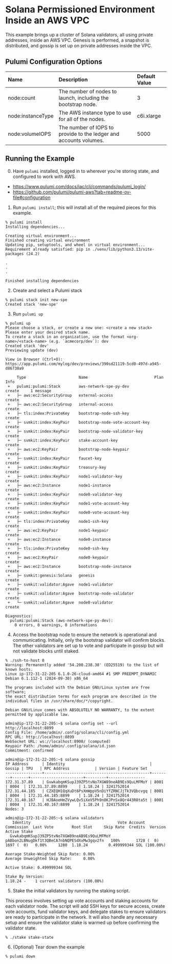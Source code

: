 # Solana Permissioned Environment Inside an AWS VPC

This example brings up a cluster of Solana validators, all using private addresses, inside an AWS VPC.
Genesis is performed, a snapshot is distributed, and gossip is set up on private addresses inside the VPC.

## Pulumi Configuration Options

| Name              | Description                                                       | Default Value |
|:------------------|:------------------------------------------------------------------|:--------------|
| node:count        | The number of nodes to launch, including the bootstrap node.      | 3             |
| node:instanceType | The AWS instance type to use for all of the nodes.                | c6i.xlarge    |
| node:volumeIOPS   | The number of IOPS to provide to the ledger and accounts volumes. | 5000          |

## Running the Example

0. Have `pulumi` installed, logged in to wherever you're storing state, and configured to work with AWS.

- https://www.pulumi.com/docs/iac/cli/commands/pulumi_login/
- https://github.com/pulumi/pulumi-aws?tab=readme-ov-file#configuration

1. Run `pulumi install`; this will install all of the required pieces for this example.

```
% pulumi install
Installing dependencies...

Creating virtual environment...
Finished creating virtual environment
Updating pip, setuptools, and wheel in virtual environment...
Requirement already satisfied: pip in ./venv/lib/python3.13/site-packages (24.2)

.
.
.

Finished installing dependencies
```

2. Create and select a Pulumi stack

```
% pulumi stack init new-spe
Created stack 'new-spe'
```

3. Run `pulumi up`

```
% pulumi up
Please choose a stack, or create a new one: <create a new stack>
Please enter your desired stack name.
To create a stack in an organization, use the format <org-name>/<stack-name> (e.g. `acmecorp/dev`): dev
Created stack 'dev'
Previewing update (dev)

View in Browser (Ctrl+O): https://app.pulumi.com/mylog/dev/previews/390sd21119-5cd0-497d-a945-d86738a9

     Type                       Name                             Plan       Info
 +   pulumi:pulumi:Stack        aws-network-spe-py-dev           create     1 message
 +   ├─ aws:ec2:SecurityGroup   external-access                  create
 +   ├─ aws:ec2:SecurityGroup   internal-access                  create
 +   ├─ tls:index:PrivateKey    bootstrap-node-ssh-key           create
 +   ├─ svmkit:index:KeyPair    bootstrap-node-vote-account-key  create
 +   ├─ svmkit:index:KeyPair    bootstrap-node-validator-key     create
 +   ├─ svmkit:index:KeyPair    stake-account-key                create
 +   ├─ aws:ec2:KeyPair         bootstrap-node-keypair           create
 +   ├─ svmkit:index:KeyPair    faucet-key                       create
 +   ├─ svmkit:index:KeyPair    treasury-key                     create
 +   ├─ svmkit:index:KeyPair    node1-validator-key              create
 +   ├─ aws:ec2:Instance        node1-instance                   create
 +   ├─ svmkit:index:KeyPair    node0-validator-key              create
 +   ├─ svmkit:index:KeyPair    node1-vote-account-key           create
 +   ├─ svmkit:index:KeyPair    node0-vote-account-key           create
 +   ├─ tls:index:PrivateKey    node1-ssh-key                    create
 +   ├─ aws:ec2:KeyPair         node1-keypair                    create
 +   ├─ aws:ec2:Instance        node0-instance                   create
 +   ├─ tls:index:PrivateKey    node0-ssh-key                    create
 +   ├─ aws:ec2:KeyPair         node0-keypair                    create
 +   ├─ aws:ec2:Instance        bootstrap-node-instance          create
 +   ├─ svmkit:genesis:Solana   genesis                          create
 +   ├─ svmkit:validator:Agave  node1-validator                  create
 +   ├─ svmkit:validator:Agave  bootstrap-node-validator         create
 +   └─ svmkit:validator:Agave  node0-validator                  create

Diagnostics:
  pulumi:pulumi:Stack (aws-network-spe-py-dev):
    0 errors, 0 warnings, 0 informations
```

4. Access the bootstrap node to ensure the network is operational and communicating. Initially, only the bootstrap validator will confirm blocks. The other validators are set up to vote and participate in gossip but will not validate blocks until staked.

```
% ./ssh-to-host 0
Warning: Permanently added '54.200.238.38' (ED25519) to the list of known hosts.
Linux ip-172-31-22-205 6.1.0-26-cloud-amd64 #1 SMP PREEMPT_DYNAMIC Debian 6.1.112-1 (2024-09-30) x86_64

The programs included with the Debian GNU/Linux system are free software;
the exact distribution terms for each program are described in the
individual files in /usr/share/doc/*/copyright.

Debian GNU/Linux comes with ABSOLUTELY NO WARRANTY, to the extent
permitted by applicable law.

admin@ip-172-31-22-205:~$ solana config set --url http://localhost:8899
Config File: /home/admin/.config/solana/cli/config.yml
RPC URL: http://localhost:8899
WebSocket URL: ws://localhost:8900/ (computed)
Keypair Path: /home/admin/.config/solana/id.json
Commitment: confirmed

admin@ip-172-31-22-205:~$ solana gossip
IP Address      | Identity                                     | Gossip | TPU   | RPC Address           | Version | Feature Set
----------------+----------------------------------------------+--------+-------+-----------------------+---------+----------------
172.31.37.89    | GvwkabqmKSupJ39ZP5tvNo7XGW89neAB9Es9QuLMFMoY | 8001   | 8004  | 172.31.37.89:8899     | 1.18.24 | 3241752014
172.31.44.185   | CZXEQH1QqXuDt6PsXmWppV5nDiYfZRNCJjTk3VQbcvgq | 8001   | 8004  | 172.31.44.185:8899    | 1.18.24 | 3241752014
172.31.40.167   | HJBAoeHmZVywLQv5iXeV5Ph9n8KJPnSx8Qr443R8ta5t | 8001   | 8004  | 172.31.40.167:8899    | 1.18.24 | 3241752014
Nodes: 3

admin@ip-172-31-22-205:~$ solana validators
   Identity                                      Vote Account                            Commission  Last Vote        Root Slot     Skip Rate  Credits  Version            Active Stake
  GvwkabqmKSupJ39ZP5tvNo7XGW89neAB9Es9QuLMFMoY  pABbon2LBNugDkf1t3QBeCA7nbNQPESdXxMw3gqv2fn   100%       1728 (  0)       1697 (  0)   0.00%     1280  1.18.24         0.499999344 SOL (100.00%)

Average Stake-Weighted Skip Rate: 0.00%
Average Unweighted Skip Rate:     0.00%

Active Stake: 0.499999344 SOL

Stake By Version:
1.18.24 -    1 current validators (100.00%)
```

5. Stake the initial validators by running the staking script.

This process involves setting up vote accounts and staking accounts for each validator node. The script will add SSH keys for secure access, create vote accounts, fund validator keys, and delegate stakes to ensure validators are ready to participate in the network. It will also handle any necessary setup and ensure the validator stake is warmed up before confirming the validator state.

```
% ./stake stake-state
```

6. (Optional) Tear down the example

```
% pulumi down
```
